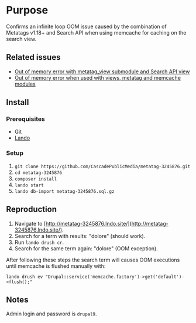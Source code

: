 # Purpose

Confirms an infinite loop OOM issue caused by the combination of Metatags
v1.18+ and Search API when using memcache for caching on the search view.

## Related issues

- [Out of memory error with metatag_view submodule and Search API view](https://www.drupal.org/project/metatag/issues/3245876)
- [Out of memory error when used with views, metatag and memcache modules](https://www.drupal.org/project/search_api/issues/3258375)

## Install

### Prerequisites

- Git
- [Lando](https://docs.lando.dev/basics/installation.html)

### Setup

1. `git clone https://github.com/CascadePublicMedia/metatag-3245876.git`
2. `cd metatag-3245876`
3. `composer install`
4. `lando start`
5. `lando db-import metatag-3245876.sql.gz`

## Reproduction

1. Navigate to [http://metatag-3245876.lndo.site/](http://metatag-3245876.lndo.site/).
2. Search for a term with results: "dolore" (should work).
3. Run `lando drush cr`.
4. Search for the same term again: "dolore" (OOM exception).

After following these steps the search term will causes OOM executions until
memcache is flushed manually with:

`lando drush ev "Drupal::service('memcache.factory')->get('default')->flush();"`

## Notes

Admin login and password is `drupal9`.
